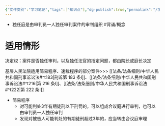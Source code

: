 ```yaml
---
{"文件类别":"学习笔记","tags":["知识点"],"dg-publish":true,"permalink":"/学习笔记studyup/知识点cheese/独任庭/","dgPassFrontmatter":true,"noteIcon":"","created":"2024-09-23T16:43:26.439+08:00","updated":"2024-09-30T11:34:26.622+08:00"}
---
```


- 独任庭是由审判员一人独任审判案件的审判组织 #背诵/概念 
# 适用情形
决定权：案件是否独任审判，以及独任法官的指定问题，都由院长或庭长决定

基层人民法院适用简易程序、速裁程序的部分案件>>> [[法条/法条细则/中华人民共和国刑事诉讼法#^t183\|刑诉第 183 条Ⅰ]]、[[法条/法条细则/中华人民共和国刑事诉讼法#^t216\|第 216 条Ⅰ]]、[[法条/法条细则/中华人民共和国刑事诉讼法#^t222\|第 222 条Ⅰ]]
- 简易程序
	- 对可能判处3年有期徒刑以下刑罚的，可以组成合议庭进行审判，也可以由审判员一人独任审判
	- 发现对被告人可能判处的有期徒刑超过3年的，应当转由合议庭审理